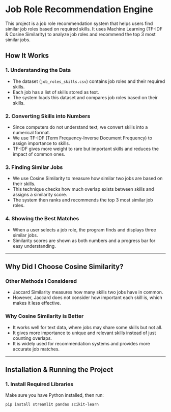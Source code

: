 # Job Role Recommendation Engine

This project is a job role recommendation system that helps users find similar job roles based on required skills. It uses Machine Learning (TF-IDF & Cosine Similarity) to analyze job roles and recommend the top 3 most similar jobs.

## How It Works

### 1. Understanding the Data  
- The dataset (`job_roles_skills.csv`) contains job roles and their required skills.  
- Each job has a list of skills stored as text.  
- The system loads this dataset and compares job roles based on their skills.

### 2. Converting Skills into Numbers  
- Since computers do not understand text, we convert skills into a numerical format.  
- We use TF-IDF (Term Frequency-Inverse Document Frequency) to assign importance to skills.  
- TF-IDF gives more weight to rare but important skills and reduces the impact of common ones.

### 3. Finding Similar Jobs  
- We use Cosine Similarity to measure how similar two jobs are based on their skills.  
- This technique checks how much overlap exists between skills and assigns a similarity score.  
- The system then ranks and recommends the top 3 most similar job roles.

### 4. Showing the Best Matches  
- When a user selects a job role, the program finds and displays three similar jobs.  
- Similarity scores are shown as both numbers and a progress bar for easy understanding.  

---

## Why Did I Choose Cosine Similarity?

### Other Methods I Considered  
- Jaccard Similarity measures how many skills two jobs have in common.  
- However, Jaccard does not consider how important each skill is, which makes it less effective.  

### Why Cosine Similarity is Better  
- It works well for text data, where jobs may share some skills but not all.  
- It gives more importance to unique and relevant skills instead of just counting overlaps.  
- It is widely used for recommendation systems and provides more accurate job matches.  

---

## Installation & Running the Project

### 1. Install Required Libraries
Make sure you have Python installed, then run:  
```bash
pip install streamlit pandas scikit-learn

